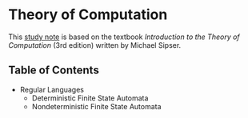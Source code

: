 Theory of Computation
===
This [study note](theory-of-computation.pdf) is based on the textbook *Introduction to the Theory of Computation* (3rd edition) written by Michael Sipser.

## Table of Contents
* Regular Languages
  * Deterministic Finite State Automata
  * Nondeterministic Finite State Automata